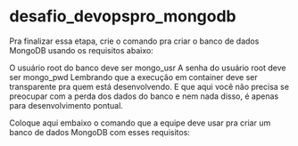 # desafio_devopspro_mongodb

Pra finalizar essa etapa, crie o comando pra criar o banco de dados MongoDB usando os requisitos abaixo:

O usuário root do banco deve ser mongo_usr
A senha do usuário root deve ser mongo_pwd
Lembrando que a execução em container deve ser transparente pra quem está desenvolvendo. E que aqui você não precisa se preocupar com a perda dos dados do banco e nem nada disso, é apenas para desenvolvimento pontual.

Coloque aqui embaixo o comando que a equipe deve usar pra criar um banco de dados MongoDB com esses requisitos:
